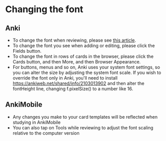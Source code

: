 # Changing the font

<h2>Anki</h2>

- To change the font when reviewing, please see [this article](http://help.ankisrs.net/kb/card-appearance/changing-colorsfontsalignmentetc).
- To change the font you see when adding or editing, please click the Fields button.
- To change the font in rows of cards in the browser, please click the Cards button, and then More, and then Browser Appearance.
- For buttons, menus and so on, Anki uses your system font settings, so you can alter the size by adjusting the system font scale. If you wish to override the font only in Anki, you'll need to install <https://ankiweb.net/shared/info/2103013902> and then alter the fontHeight line, changing f.pixelSize() to a number like 16.

<h2>AnkiMobile</h2>

- Any changes you make to your card templates will be reflected when studying in AnkiMobile
- You can also tap on Tools while reviewing to adjust the font scaling relative to the computer version